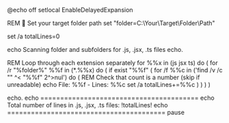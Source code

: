 @echo off
setlocal EnableDelayedExpansion

REM 🔧 Set your target folder path
set "folder=C:\Your\Target\Folder\Path"

set /a totalLines=0

echo Scanning folder and subfolders for .js, .jsx, .ts files
echo.

REM Loop through each extension separately
for %%x in (js jsx ts) do (
    for /r "%folder%" %%f in (*.%%x) do (
        if exist "%%f" (
            for /f %%c in ('find /v /c "" ^< "%%f" 2^>nul') do (
                REM Check that count is a number (skip if unreadable)
                echo File: %%f - Lines: %%c
                set /a totalLines+=%%c
            )
        )
    )
)

echo.
echo ========================================
echo Total number of lines in .js, .jsx, .ts files: !totalLines!
echo ========================================
pause